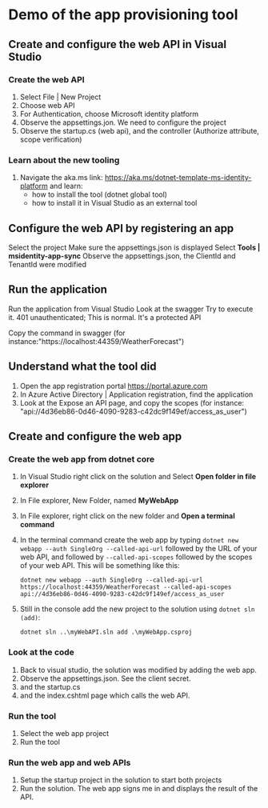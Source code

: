 # Demo of the app provisioning tool

## Create and configure the web API in Visual Studio

### Create the web API

1. Select File | New Project
2. Choose web API
3. For Authentication, choose Microsoft identity platform
4. Observe the appsettings.jon. We need to configure the project
5. Observe the startup.cs (web api), and the controller (Authorize attribute, scope verification)

### Learn about the new tooling

1. Navigate the aka.ms link: https://aka.ms/dotnet-template-ms-identity-platform and learn:
   - how to install the tool (dotnet global tool)
   - how to install it in Visual Studio as an external tool

## Configure the web API by registering an app

Select the project
Make sure the appsettings.json is displayed
Select **Tools | msidentity-app-sync**
Observe the appsettings.json, the ClientId and TenantId were modified

## Run the application

Run the application from Visual Studio
Look at the swagger
Try to execute it. 401 unauthenticated; This is normal. It's a protected API

Copy the command in swagger (for instance:"https://localhost:44359/WeatherForecast")

## Understand what the tool did

1. Open the app registration portal https://portal.azure.com
2. In Azure Active Directory | Application registration, find the application
3. Look at the Expose an API page, and copy the scopes (for instance: "api://4d36eb86-0d46-4090-9283-c42dc9f149ef/access_as_user")

## Create and configure the web app

### Create the web app from dotnet core

1. In Visual Studio right click on the solution and Select **Open folder in file explorer**
2. In File explorer, New Folder, named **MyWebApp**
3. In File explorer, right click on the new folder and **Open a terminal command**
4. In the terminal command create the web app by typing `dotnet new webapp --auth SingleOrg --called-api-url` followed by the URL of your web API, and followed by `--called-api-scopes` followed by the scopes of your web API. This will be something like this:
 
   ```Shell
   dotnet new webapp --auth SingleOrg --called-api-url https://localhost:44359/WeatherForecast --called-api-scopes api://4d36eb86-0d46-4090-9283-c42dc9f149ef/access_as_user
   ```
5. Still in the console add the new project to the solution using `dotnet sln (add)`:
   
   ```Shell
   dotnet sln ..\myWebAPI.sln add .\myWebApp.csproj
   ```

### Look at the code

1. Back to visual studio, the solution was modified by adding the web app.
2. Observe the appsettings.json. See the client secret.
3. and the startup.cs
4. and the index.cshtml page which calls the web API.

### Run the tool

1. Select the web app project
2. Run the tool

### Run the web app and web APIs

1. Setup the startup project in the solution to start both projects
1. Run the solution. The web app signs me in and displays the result of the API.
